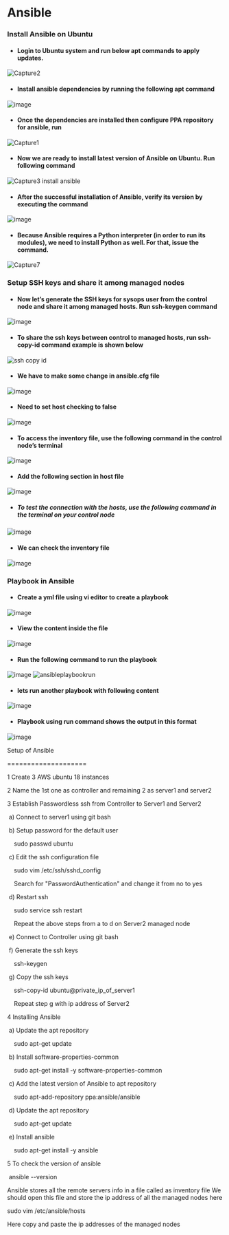 # Ansible
### Install Ansible on Ubuntu
- #### Login to Ubuntu system and run below apt commands to apply updates.
![Capture2](https://user-images.githubusercontent.com/103022040/178237593-80179cc8-7b5f-4236-ac0f-776e59564628.JPG)
- #### Install ansible dependencies by running the following apt command
![image](https://user-images.githubusercontent.com/103022040/178241476-db2a5c45-f6f6-403e-8e5f-d4d13a84f1ef.png)
- #### Once the dependencies are installed then configure PPA repository for ansible, run
![Capture1](https://user-images.githubusercontent.com/103022040/178238352-5005fea4-0e62-4fbe-a0d1-181a9db2f23c.JPG)
- #### Now we are ready to install latest version of Ansible on Ubuntu. Run following command
![Capture3 install ansible](https://user-images.githubusercontent.com/103022040/178238928-82d9ce45-80b7-4119-ab69-3d3b6a7a2d74.JPG)
- #### After the successful installation of Ansible, verify its version by executing the command
![image](https://user-images.githubusercontent.com/103022040/178240851-e1497711-dc53-42f7-9ab2-c5191481b98f.png)
- #### Because Ansible requires a Python interpreter (in order to run its modules), we need to install Python as well. For that, issue the command.
![Capture7](https://user-images.githubusercontent.com/103022040/178242299-a546b2bf-0e76-4abd-852a-9822fb78ca50.JPG)
### Setup SSH keys and share it among managed nodes
- #### Now let’s generate the SSH keys for sysops user from the control node and share it among managed hosts. Run  ssh-keygen command
![image](https://user-images.githubusercontent.com/103022040/178242653-3b2c294b-62f9-4f65-aa83-9dccd410db32.png)
- #### To share the ssh keys between control to managed hosts, run ssh-copy-id command example is shown below
![ssh copy id](https://user-images.githubusercontent.com/103022040/178243050-e74e2a71-235c-434d-8af0-4f2ddfcb6a7d.JPG)
- #### We have to make some change in ansible.cfg file
![image](https://user-images.githubusercontent.com/103022040/178245694-a3629679-3105-4f1b-99d3-8afb0edd2983.png)
- #### Need to set host checking to false
![image](https://user-images.githubusercontent.com/103022040/178246059-50cece08-6ba6-4763-9c78-4855e80464a1.png)
- #### To access the inventory file, use the following command in the control node’s terminal
![image](https://user-images.githubusercontent.com/103022040/178247400-d580491c-cac5-48df-9272-9959a648db47.png)
- #### Add the following section in host file
![image](https://user-images.githubusercontent.com/103022040/178247531-95182b18-4ac2-442d-a497-77c8dff7dade.png)
 - ##### To test the connection with the hosts, use the following command in the terminal on your control node
![image](https://user-images.githubusercontent.com/103022040/178255272-d164a820-b147-4d32-a7dd-840875ef4b8b.png)
- #### We can check the inventory file
![image](https://user-images.githubusercontent.com/103022040/178259659-52bba6c7-2f29-465f-ab8c-dce8616803f0.png)
### Playbook in Ansible
- #### Create a yml file using vi editor to create a playbook 
![image](https://user-images.githubusercontent.com/103022040/178264078-72c6b739-eb10-485b-8993-f2f2b4cd07fe.png)
- #### View the content inside the file 
![image](https://user-images.githubusercontent.com/103022040/178264744-934fc5df-d4c4-4db4-917e-e1c58bffa426.png)
- #### Run the following command to run the playbook 
![image](https://user-images.githubusercontent.com/103022040/178412988-b262b766-35d9-46c5-933e-69e5a254600f.png)
![ansibleplaybookrun](https://user-images.githubusercontent.com/103022040/178413087-6ebc560f-570e-4ad6-a341-8ab019efcf3d.JPG)
- #### lets run another playbook with following content
![image](https://user-images.githubusercontent.com/103022040/178416933-2bd61543-8d92-4a84-9dde-dd5aa903c42b.png)
- #### Playbook using run command shows the output in this format
![image](https://user-images.githubusercontent.com/103022040/178417503-a60a6fb5-3308-41cd-82df-4c4ae718f348.png)

Setup of Ansible

====================

1 Create 3 AWS ubuntu 18 instances

2 Name the 1st one as controller and remaining 2 as server1 and server2

3 Establish Passwordless ssh from Controller to Server1 and Server2

  a) Connect to server1 using git bash

  b) Setup password for the default user

     sudo passwd ubuntu

  c) Edit the ssh configuration file

     sudo vim /etc/ssh/sshd_config

     Search for "PasswordAuthentication" and change it from no to yes

  d) Restart ssh

     sudo service ssh restart

     Repeat the above steps from a to d on Server2 managed node

  e) Connect to Controller using git bash

  f) Generate the ssh keys

     ssh-keygen

  g) Copy the ssh keys

     ssh-copy-id ubuntu@private_ip_of_server1

     Repeat step g with ip address of Server2



4 Installing Ansible

  a) Update the apt repository

     sudo apt-get update

  b) Install software-properties-common

     sudo apt-get install -y software-properties-common

  c) Add the latest version of Ansible to apt repository

     sudo apt-add-repository ppa:ansible/ansible

  d) Update the apt repository

     sudo apt-get update

  e) Install ansible

     sudo apt-get install -y ansible



5 To check the version of ansible

  ansible --version



Ansible stores all the remote servers info in a file called as inventory file We should open this file and store the ip address of all the managed nodes here

sudo vim /etc/ansible/hosts

Here copy and paste the ip addresses of the managed nodes
